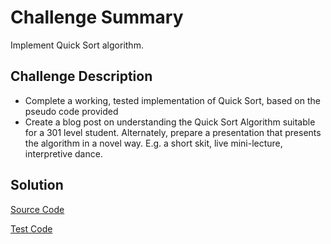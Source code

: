 # Challenge Summary
Implement Quick Sort algorithm.

## Challenge Description
* Complete a working, tested implementation of Quick Sort, based on the pseudo code provided
* Create a blog post on understanding the Quick Sort Algorithm suitable for a 301 level student. Alternately, prepare a presentation that presents the algorithm in a novel way. E.g. a short skit, live mini-lecture, interpretive dance.

## Solution
[Source Code](https://github.com/leepj85/data-structures-and-algorithms/blob/master/code401challenges/src/main/java/code401challenges/QuickSort.java)

[Test Code](https://github.com/leepj85/data-structures-and-algorithms/blob/master/code401challenges/src/test/java/code401challenges/QuickSortTest.java)
